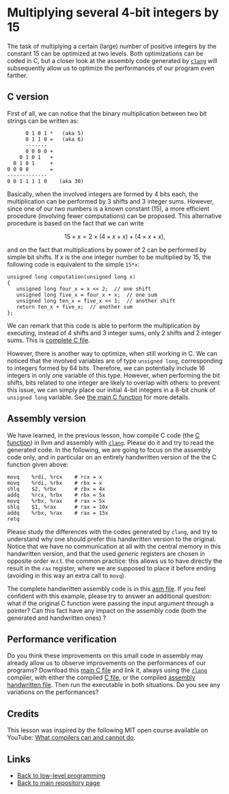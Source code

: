 
# Multiplying several 4-bit integers by 15

The task of multiplying a certain (large) number of
positive integers by the constant 15 can be optimized
at two levels. Both optimizations can be coded in C, 
but a closer look at the assembly code generated by
[```clang```](https://clang.llvm.org) will subsequently
allow us to optimize the performances of our program
even farther.

## C version

First of all, we can notice that the binary multiplication
between two bit strings can be written as:

	      0 1 0 1 *   (aka 5)
	      0 1 1 0 =   (aka 6)
	      -------
	      0 0 0 0 +
	    0 1 0 1   +
	  0 1 0 1     +
	0 0 0 0       =
	-------------
	0 0 1 1 1 1 0    (aka 30)

Basically, when the involved integers are formed by 4 bits
each, the multiplication can be performed by 3 shifts and 3 
integer sums. However, since one of our two numbers is a known
constant (15), a more efficient procedure (involving fewer
computations) can be proposed. This alternative procedure is 
based on the fact that we can write

$$
15 \times x = 2 \times (4 \times x + x) + (4 \times x + x) ,
$$

and on the fact that multiplications by power of 2 can be 
performed by simple bit shifts. If $x$ is the *one* integer 
number to be multiplied by 15, the following code is equivalent 
to the simple ```15*x```:

	unsigned long computation(unsigned long x)
	{
	   unsigned long four_x = x << 2;  // one shift
	   unsigned long five_x = four_x + x;  // one sum
	   unsigned long ten_x = five_x << 1;  // another shift
	   return ten_x + five_x;  // another sum
	};

We can remark that this code is able to perform the multiplication 
by executing, instead of 4 shifts and 3 integer sums, only 2 shifts
and 2 integer sums. This is [complete C file](./xfifteen-computation.c).

However, there is another way to optimize, when still working
in C. We can noticed that the involved variables are of type 
```unsigned long```, corresponding to integers formed by 64 bits. 
Therefore, we can potentially include 16 integers in only one variable 
of this type. However, when performing the bit shifts, bits related to 
one integer are likely to overlap with others: to prevent this issue, 
we can simply place our initial 4-bit integers in a 8-bit chunk of 
```unsigned long``` variable. See [the main C function](./xfifteen-main.c) 
for more details.

## Assembly version

We have learned, in the previous lesson, how compile C
code (the [C function](./xfifteen-computation.c)) in llvm
and assembly with [```clang```](https://clang.llvm.org).
Please do it and try to read the generated code. In the
following, we are going to focus on the assembly code only, 
and in particular on an entirely handwritten version of the
the C function given above:

	movq    %rdi, %rcx    # rcx = x
	movq    %rdi, %rbx    # rbx = x
	shlq    $2, %rbx      # rbx = 4x
	addq    %rcx, %rbx    # rbx = 5x
	movq    %rbx, %rax    # rax = 5x
	shlq    $1, %rax      # rax = 10x
	addq    %rbx, %rax    # rax = 15x
	retq

Please study the differences with the codes generated by
```clang```, and try to understand why one should prefer this 
handwritten version to the original. Notice that we have no 
communication at all with the central memory in this handwritten
version, and that the used *generic* registers are chosen in opposite 
order w.r.t. the common practice: this allows us to have directly 
the result in the ```rax``` register, where we are supposed to place 
it before ending (avoiding in this way an extra call to ```movq```).

The complete handwritten assembly code is in this 
[asm file](./xfifteen-handwritten.asm). If you feel confident 
with this example, please try to answer an additional question: 
what if the original C function were passing the input argument through
a pointer? Can this fact have any impact on the assembly code (both the 
generated and handwritten ones) ?

## Performance verification

Do you think these improvements on this small code in assembly
may already allow us to observe improvements on the performances of 
our programs? Download this [main C file](./xfifteen-perf.c) and link it,
always using the [```clang```](https://clang.llvm.org) compiler,
with either the compiled [C file](./xfifteen-computation.c),
or the compiled [assembly handwritten file](./fifteen-handwritten.asm).
Then run the executable in both situations. 
Do you see any variations on the performances?

## Credits

This lesson was inspired by the following MIT open course available 
on YouTube: [What compilers can and cannot do](https://www.youtube.com/watch?v=ulJm7_aTiQM).

## Links

* [Back to low-level programming](./README.md)
* [Back to main repository page](../README.md)

